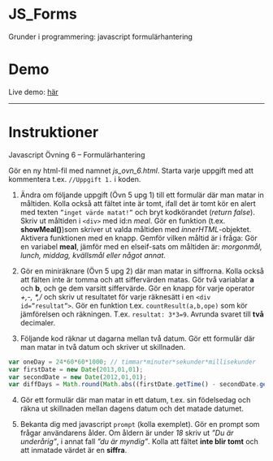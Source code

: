 # JS_Forms
Grunder i programmering: javascript formulärhantering

# Demo
Live demo: [här](https://dvard.github.io/JS_Forms)

___

# Instruktioner

Javascript Övning 6 – Formulärhantering 

Gör en ny html-fil med namnet _js_ovn_6.html_. Starta varje uppgift med att kommentera t.ex. ````//Uppgift 1.```` i koden.

1. Ändra om följande uppgift (Övn 5 upg 1) till ett formulär där man matar in måltiden. Kolla också att fältet inte är tomt, ifall det är tomt kör en alert med texten ````”inget värde matat!”```` och bryt kodkörandet (_return false_). Skriv ut måltiden i ````<div>```` med id:n _meal_. Gör en funktion (t.ex. __showMeal()__)som skriver ut valda måltiden med _innerHTML_-objektet. Aktivera funktionen med en knapp. Gemför vilken måltid är i fråga: Gör en variabel __meal__,  jämför med en elseif-sats om måltiden är: _morgonmål, lunch, middag, kvällsmål eller något annat_.   


2. Gör en miniräknare (Övn 5 upg 2) där man matar in siffrorna. Kolla också att fälten inte är tomma och att siffervärden matas. Gör två variablar __a__ och __b__, och ge dem varsitt siffervärde. Gör en knapp för varje operator  _+,-, *,/_ och skriv ut resultatet för varje räknesätt i en ````<div id=”resultat”>````.  Gör en funktion t.ex. ```countResult(a,b,ope)``` som kör jämförelsen och räkningen. T.ex. ````resultat: 3*3=9````. Avrunda svaret till __två__ decimaler.


3. Följande kod räknar ut dagarna mellan två datum. Gör ett formulär där man matar in två datum och skriver ut skillnaden.
````javascript
var oneDay = 24*60*60*1000; // timmar*minuter*sekunder*millisekunder
var firstDate = new Date(2013,01,01);
var secondDate = new Date(2012,01,01);
var diffDays = Math.round(Math.abs((firstDate.getTime() - secondDate.getTime())/(oneDay)));
````

4. Gör ett formulär där man matar in ett datum, t.ex. sin födelsedag och räkna ut skillnaden mellan dagens datum och det matade datumet. 


5. Bekanta dig med javascript ````prompt```` (kolla exemplet).  Gör en prompt som frågar användarens ålder. Om åldern är under _18_ skriv ut _”Du är underårig”_, i annat fall _”du är myndig”_. Kolla att fältet __inte blir tomt__ och att inmatade värdet är en __siffra__.
